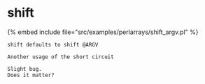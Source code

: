 # shift

{% embed include file="src/examples/perlarrays/shift_argv.pl" %}

```
shift defaults to shift @ARGV

Another usage of the short circuit

Slight bug.
Does it matter?
```


